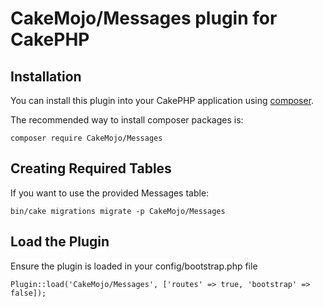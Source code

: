 # CakeMojo/Messages plugin for CakePHP

## Installation

You can install this plugin into your CakePHP application using [composer](http://getcomposer.org).

The recommended way to install composer packages is:

```
composer require CakeMojo/Messages
```

Creating Required Tables
------------------------
If you want to use the provided Messages table:

```
bin/cake migrations migrate -p CakeMojo/Messages
```

Load the Plugin
-----------

Ensure the plugin is loaded in your config/bootstrap.php file

```
Plugin::load('CakeMojo/Messages', ['routes' => true, 'bootstrap' => false]);
```
